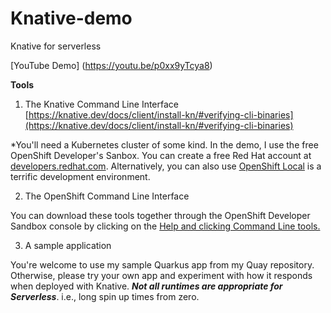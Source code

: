 # Knative-demo
Knative for serverless 

[YouTube Demo] (https://youtu.be/p0xx9yTcya8)

**Tools**

 1. The Knative Command Line Interface [https://knative.dev/docs/client/install-kn/#verifying-cli-binaries](https://knative.dev/docs/client/install-kn/#verifying-cli-binaries)

*You'll need a Kubernetes cluster of some kind. In the demo, I use the free OpenShift Developer's Sanbox. You can create a free Red Hat account at [developers.redhat.com](developers.redhat.com). Alternatively, you can also use [OpenShift Local](https://developers.redhat.com/products/openshift-local/overview) is a terrific development environment.

 2. The OpenShift Command Line Interface

You can download these tools together through the OpenShift Developer Sandbox console by clicking on the [Help and clicking Command Line tools.](https://cookbook.openshift.org/accessing-an-openshift-cluster/where-can-i-download-the-openshift-command-line-tool.html)


3. A sample application

You're welcome to use my sample Quarkus app from my Quay repository. Otherwise, please try your own app and experiment with how it responds when deployed with Knative. ***Not all runtimes are appropriate for Serverless***. i.e., long spin up times from zero.
